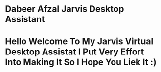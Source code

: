 # Dabeer Afzal Jarvis Desktop Assistant
# Hello Welcome To My Jarvis Virtual Desktop Assistat I Put Very Effort Into Making It So I Hope You Liek It :)
